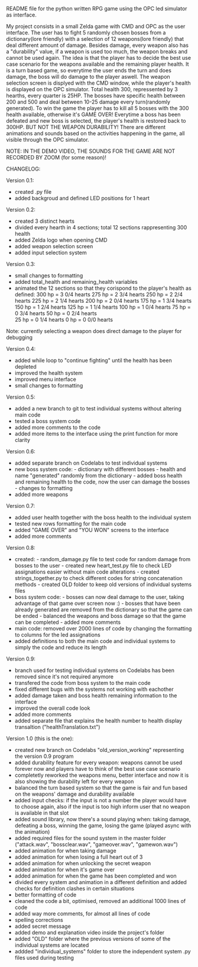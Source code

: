
README file for the python written RPG game using the OPC led simulator as interface.

My project consists in a small Zelda game with CMD and OPC as the user interface.
The user has to fight 5 randomly chosen bosses from a dictionary(lore friendly) with a selection of 12 weapons(lore friendly) that deal different amount of damage.
Besides damage, every weapon also has a "durability" value, if a weapon is used too much, the weapon breaks and cannot be used again.
The idea is that the player has to decide the best use case scenario for the weapons available and the remaining player health.
It is a turn based game, so everytime the user ends the turn and does damage, the boss will do damage to the player aswell.
The weapon selection screen is displyed with the CMD window, while the player's health is displayed on the OPC simulator. 
Total health 300, repressented by 3 hearths, every quarter is 25HP. The bosses have specific health between 200 and 500 and deal between 10-25 damage every turn(randomly generated).
To win the game the player has to kill all 5 bosses with the 300 health available, otherwise it's GAME OVER!
Everytime a boss has been defeated and new boss is selected, the player's health is restored back to 300HP. BUT NOT THE WEAPON DURABILITY!
There are different animations and sounds based on the activities happening in the game, all visible through the OPC simulator.


NOTE: IN THE DEMO VIDEO, THE SOUNDS FOR THE GAME ARE NOT RECORDED BY ZOOM (for some reason)!

CHANGELOG:

Version 0.1:
- created .py file 
- added backgroud and defined LED positions for 1 heart

Version 0.2:
- created 3 distinct hearts 
- divided every hearth in 4 sections; total 12 sections rappresenting 300 health
- added Zelda logo when opening CMD
- added weapon selection screen
- added input selection system

Version 0.3:
- small changes to formatting
- added total_health and remaining_health variables
- animated the 12 sections so that they corispond to the player's health as defined:
300 hp  = 3 0/4    hearts
275 hp  = 2 3/4    hearts
250 hp  = 2 2/4    hearts 
225 hp  = 2 1/4    hearts
200 hp  = 2 0/4    hearts
175 hp  = 1 3/4    hearts
150 hp  = 1 2/4    hearts
125 hp  = 1 1/4    hearts
100 hp  = 1 0/4    hearts
 75 hp  = 0 3/4    hearts
 50 hp  = 0 2/4    hearts    
 25 hp  = 0 1/4    hearts
  0 hp  = 0 0/0    hearts
 
Note: currently selecting a weapon does direct damage to the player for debugging

Version 0.4:
- added while loop to "continue fighting" until the health has been depleted
- improved the health system
- improved menu interface
- small changes to formatting 

Version 0.5:
- added a new branch to git to test individual systems without altering main code
- tested a boss system code
- added more comments to the code
- added more items to the interface using the print function for more clarity

Version 0.6:
- added separate branch on Codelabs to test individual systems
- new boss system code:
         - dictionary with different bosses 
		 - health and name "generated" randomly from the dictionary
		 - added boss health and remaining health to the code, now the user can damage the bosses
		 - changes to formatting
- added more weapons

Version 0.7:
- added user health together with the boss health to the individual system 
- tested new rows formatting for the main code
- added "GAME OVER" and "YOU WON" screens to the interface 
- added more comments

Version 0.8:
- created:
         - random_damage.py file to test code for random damage from bosses to the user
		 - created new heart_test.py file to check LED assignations easier without main code alterations
		 - created strings_together.py to check different codes for string concatenation methods
		 - created OLD folder to keep old versions of individual systems files
- boss system code:
         - bosses can now deal damage to the user, taking advantage of that game over screen now :)
		 - bosses that have been already generated are removed from the dictionary so that the game can be ended
		 - balanced the weapons and boss damage so that the game can be completed
		 - added more comments
- main code: removed over 2000 lines of code by changing the formatting to columns for the led assignations
- added definitions to both the main code and individual systems to simply the code and reduce its length

Version 0.9:
- branch used for testing individual systems on Codelabs has been removed since it's not required anymore
- transfered the code from boss system to the main code
- fixed different bugs with the systems not working with eachother 
- added damage taken and boss health remaining information to the interface
- improved the overall code look
- added more comments
- added separate file that explains the health number to health display transaltion ("healthTranslation.txt")

Version 1.0 (this is the one):
- created new branch on Codelabs "old_version_working" representing the version 0.9 program
- added durability feature for every weapon: weapons cannot be used forever now and players have to think of the best use case scenario
- completetly reworked the weapons menu, better interface and now it is also showing the durability left for every weapon
- balanced the turn based system so that the game is fair and fun based on the weapons' damage and durability available
- added input checks: if the input is not a number the player would have to choose again, also if the input is too high inform user that no weapon is available in that slot
- added sound library, now there's a sound playing when: taking damage, defeating a boss, winning the game, losing the game (played async with the animation)
- added required files for the sound system in the master folder ("attack.wav", "bossclear.wav", "gameover.wav", "gamewon.wav")
- added animation for when taking damage
- added animation for when losing a full heart out of 3
- added animation for when unlocking the secret weapon
- added animation for when it's game over
- added animation for when the game has been completed and won
- divided every system and animation in a different definition and added checks for definition clashes in certain situations
- better formatting of code
- cleaned the code a bit, optimised, removed an additional 1000 lines of code
- added way more comments, for almost all lines of code
- spelling corrections
- added secret message
- added demo and explanation video inside the project's folder
- added "OLD" folder where the previous versions of some of the individual systems are located
- addded "individual_systems" folder to store the independent system .py files used during testing







